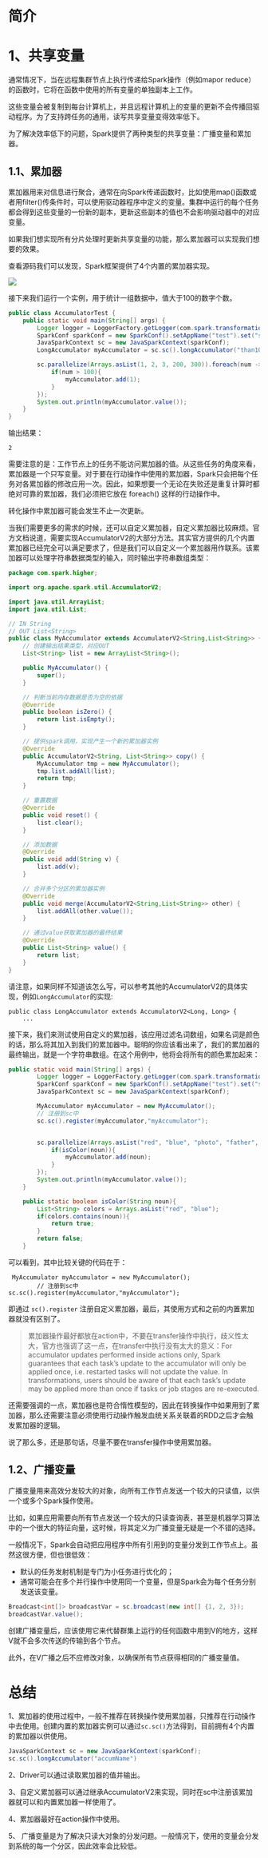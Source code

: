 # 简介
# 1、共享变量
通常情况下，当在远程集群节点上执行传递给Spark操作（例如mapor reduce）的函数时，它将在函数中使用的所有变量的单独副本上工作。

这些变量会被复制到每台计算机上，并且远程计算机上的变量的更新不会传播回驱动程序。为了支持跨任务的通用，读写共享变量变得效率低下。

为了解决效率低下的问题，Spark提供了两种类型的共享变量：广播变量和累加器。

## 1.1、累加器
累加器用来对信息进行聚合，通常在向Spark传递函数时，比如使用map()函数或者用filter()传条件时，可以使用驱动器程序中定义的变量。集群中运行的每个任务都会得到这些变量的一份新的副本，更新这些副本的值也不会影响驱动器中的对应变量。 

如果我们想实现所有分片处理时更新共享变量的功能，那么累加器可以实现我们想要的效果。

查看源码我们可以发现，Spark框架提供了4个内置的累加器实现。

![](file/11.png)

接下来我们运行一个实例，用于统计一组数据中，值大于100的数字个数。

```java
public class AccumulatorTest {
    public static void main(String[] args) {
        Logger logger = LoggerFactory.getLogger(com.spark.transformation.AggregateTest.class);
        SparkConf sparkConf = new SparkConf().setAppName("test").set("spark.testing.memory", "2147480000").setMaster("local");
        JavaSparkContext sc = new JavaSparkContext(sparkConf);
        LongAccumulator myAccumulator = sc.sc().longAccumulator("than100CountAccm");

        sc.parallelize(Arrays.asList(1, 2, 3, 200, 300)).foreach(num -> {
            if(num > 100){
                myAccumulator.add(1);
            }
        });
        System.out.println(myAccumulator.value());
    }
}
```
输出结果：
```
2
```
需要注意的是：工作节点上的任务不能访问累加器的值。从这些任务的角度来看，累加器是一个只写变量。对于要在行动操作中使用的累加器，Spark只会把每个任务对各累加器的修改应用一次。因此，如果想要一个无论在失败还是重复计算时都绝对可靠的累加器，我们必须把它放在 foreach() 这样的行动操作中。

转化操作中累加器可能会发生不止一次更新。

当我们需要更多的需求的时候，还可以自定义累加器，自定义累加器比较麻烦。官方文档说道，需要实现AccumulatorV2的大部分方法。其实官方提供的几个内置累加器已经完全可以满足要求了，但是我们可以自定义一个累加器用作联系。该累加器可以处理字符串数据类型的输入，同时输出字符串数组类型：
```java
package com.spark.higher;

import org.apache.spark.util.AccumulatorV2;

import java.util.ArrayList;
import java.util.List;

// IN String
// OUT List<String>
public class MyAccumulator extends AccumulatorV2<String,List<String>> {
    // 创建输出结果类型，对应OUT
    List<String> list = new ArrayList<String>();

    public MyAccumulator() {
        super();
    }

    // 判断当前内存数据是否为空的依据
    @Override
    public boolean isZero() {
        return list.isEmpty();
    }

    // 提供spark调用，实现产生一个新的累加器实例
    @Override
    public AccumulatorV2<String, List<String>> copy() {
        MyAccumulator tmp = new MyAccumulator();
        tmp.list.addAll(list);
        return tmp;
    }

    // 重置数据
    @Override
    public void reset() {
        list.clear();
    }

    // 添加数据
    @Override
    public void add(String v) {
        list.add(v);
    }

    // 合并多个分区的累加器实例
    @Override
    public void merge(AccumulatorV2<String,List<String>> other) {
        list.addAll(other.value());
    }

    // 通过value获取累加器的最终结果
    @Override
    public List<String> value() {
        return list;
    }
}
```
请注意，如果同样不知道该怎么写，可以参考其他的AccumulatorV2的具体实现，例如`LongAccumulator`的实现:
```
public class LongAccumulator extends AccumulatorV2<Long, Long> {
    ...
```
接下来，我们来测试使用自定义的累加器，该应用过滤名词数组，如果名词是颜色的话，那么将其加入到我们的累加器中。聪明的你应该看出来了，我们的累加器的最终输出，就是一个字符串数组。在这个用例中，他将会将所有的颜色累加起来：

```java
public static void main(String[] args) {
        Logger logger = LoggerFactory.getLogger(com.spark.transformation.AggregateTest.class);
        SparkConf sparkConf = new SparkConf().setAppName("test").set("spark.testing.memory", "2147480000").setMaster("local");
        JavaSparkContext sc = new JavaSparkContext(sparkConf);

        MyAccumulator myAccumulator = new MyAccumulator();
        // 注册到sc中
        sc.sc().register(myAccumulator,"myAccumulator");


        sc.parallelize(Arrays.asList("red", "blue", "photo", "father", "mother")).foreach(noun -> {
            if(isColor(noun)){
                myAccumulator.add(noun);
            }
        });
        System.out.println(myAccumulator.value());
    }

    public static boolean isColor(String noun){
        List<String> colors = Arrays.asList("red", "blue");
        if(colors.contains(noun)){
            return true;
        }
        return false;
    }
```
可以看到，其中比较关键的代码在于：
```
 MyAccumulator myAccumulator = new MyAccumulator();
        // 注册到sc中
sc.sc().register(myAccumulator,"myAccumulator");
```
即通过 `sc().register` 注册自定义累加器，最后，其使用方式和之前的内置累加器就没有区别了。

> 累加器操作最好都放在action中，不要在transfer操作中执行，歧义性太大，官方也强调了这一点，在transfer中执行没有太大的意义：For accumulator updates performed inside actions only, Spark guarantees that each task’s update to the accumulator will only be applied once, i.e. restarted tasks will not update the value. In transformations, users should be aware of that each task’s update may be applied more than once if tasks or job stages are re-executed.

还需要强调的一点，累加器也是符合惰性模型的，因此在转换操作中如果用到了累加器，那么还需要注意必须使用行动操作触发血统关系关联着的RDD之后才会触发累加器的逻辑。

说了那么多，还是那句话，尽量不要在transfer操作中使用累加器。

## 1.2、广播变量
广播变量用来高效分发较大的对象，向所有工作节点发送一个较大的只读值，以供一个或多个Spark操作使用。

比如，如果应用需要向所有节点发送一个较大的只读查询表，甚至是机器学习算法中的一个很大的特征向量，这时候，将其定义为广播变量无疑是一个不错的选择。 

一般情况下，Spark会自动把应用程序中所有引用到的变量分发到工作节点上。虽然这很方便，但也很低效：
* 默认的任务发射机制是专门为小任务进行优化的；
* 通常可能会在多个并行操作中使用同一个变量，但是Spark会为每个任务分别发送该变量。 

```java
Broadcast<int[]> broadcastVar = sc.broadcast(new int[] {1, 2, 3});
broadcastVar.value();
```

创建广播变量后，应该使用它来代替群集上运行的任何函数中用到V的地方，这样V就不会多次传送的传输到各个节点。

此外，在V广播之后不应修改对象，以确保所有节点获得相同的广播变量值。


# 总结
1、累加器的使用过程中，一般不推荐在转换操作使用累加器，只推荐在行动操作中去使用。创建内置的累加器实例可以通过`sc.sc()`方法得到，目前拥有4个内置的累加器以供使用。
```java
JavaSparkContext sc = new JavaSparkContext(sparkConf);
sc.sc().longAccumulator("accumName")
```

2、Driver可以通过读取累加器的值并输出。

3、自定义累加器可以通过继承AccumulatorV2来实现，同时在sc中注册该累加器就可以和内置累加器一样使用了。

4、累加器最好在action操作中使用。

5、 广播变量是为了解决只读大对象的分发问题。一般情况下，使用的变量会分发到系统的每一个分区，因此效率会比较低。

